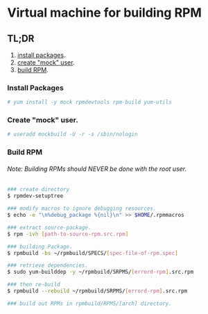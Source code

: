 # Virtual machine for building RPM

## TL;DR
1. [install packages](#install-packages).
2. [create "mock" user](#create-mock-user).
3. [build RPM](#build-rpm).

### Install Packages
```bash
# yum install -y mock rpmdevtools rpm-build yum-utils
```

### Create "mock" user.
```bash
# useradd mockbuild -U -r -s /sbin/nologin
```

### Build RPM
###### Note: Building RPMs should NEVER be done with the root user.

```bash
### create directory
$ rpmdev-setuptree

### modify macros to ignore debugging resources.
$ echo -e "\n%debug_package %{nil}\n" >> $HOME/.rpmmacros

### extract source-package.
$ rpm -ivh [path-to-source-rpm.src.rpm]

### building Package.
$ rpmbuild -bs ~/rpmbuild/SPECS/[spec-file-of-rpm.spec]

### retrieve dependencies.
$ sudo yum-builddep -y ~/rpmbuild/SRPMS/[errord-rpm].src.rpm

### then re-build
$ rpmbuild --rebuild ~/rpmbuild/SRPMS/[errord-rpm].src.rpm

### build out RPMs in rpmbuild/RPMS/[arch] directory.
```
